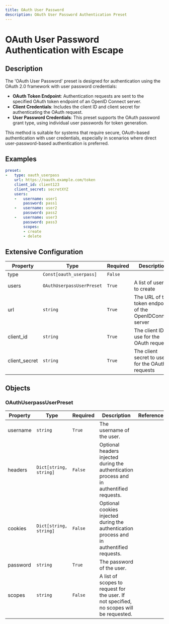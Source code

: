 ```yaml
---
title: OAuth User Password
description: OAuth User Password Authentication Preset
---
```


# OAuth User Password Authentication with Escape

## Description
The &#39;OAuth User Password&#39; preset is designed for authentication using the OAuth 2.0 framework with user password credentials:

- **OAuth Token Endpoint**: Authentication requests are sent to the specified OAuth token endpoint of an OpenID Connect server.
- **Client Credentials**: Includes the client ID and client secret for authenticating the OAuth request.
- **User Password Credentials**: This preset supports the OAuth password grant type, using individual user passwords for token generation.

This method is suitable for systems that require secure, OAuth-based authentication with user credentials, especially in scenarios where direct user-password-based authentication is preferred.

## Examples

```yaml
preset:
-   type: oauth_userpass
    url: https://oauth.example.com/token
    client_id: client123
    client_secret: secretXYZ
    users:
    -   username: user1
        password: pass1
    -   username: user2
        password: pass2
    -   username: user3
        password: pass3
        scopes:
        - create
        - delete

```


## Extensive Configuration

| Property | Type | Required | Description | Reference |
|----------|------|----------|-------------|-----------|
| type | `Const[oauth_userpass]` | `False` |  |  |
| users | `OAuthUserpassUserPreset` | `True` | A list of users to create | [OAuthUserpassUserPreset](#OAuthUserpassUserPreset) |
| url | `string` | `True` | The URL of the token endpoint of the OpenIDConnect server |  |
| client_id | `string` | `True` | The client ID to use for the OAuth requests |  |
| client_secret | `string` | `True` | The client secret to use for the OAuth requests |  |



## Objects

### <a id="OAuthUserpassUserPreset"></a>OAuthUserpassUserPreset
| Property | Type | Required | Description | Reference |
|----------|------|----------|-------------|-----------|
| username | `string` | `True` | The username of the user. |  |
| headers | `Dict[string, string]` | `False` | Optional headers injected during the authentication process and in authentified requests. |  |
| cookies | `Dict[string, string]` | `False` | Optional cookies injected during the authentication process and in authentified requests. |  |
| password | `string` | `True` | The password of the user. |  |
| scopes | `string` | `False` | A list of scopes to request for the user. If not specified, no scopes will be requested. |  |




